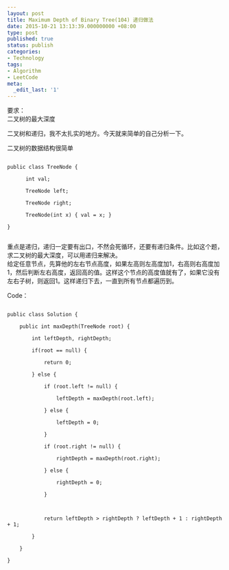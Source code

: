 ```yaml
---
layout: post
title: Maximum Depth of Binary Tree(104) 递归做法
date: 2015-10-21 13:13:39.000000000 +08:00
type: post
published: true
status: publish
categories:
- Technology
tags:
- Algorithm
- LeetCode
meta:
  _edit_last: '1'
---
```

<p>要求：<br />
二叉树的最大深度</p>
<p>二叉树和递归，我不太扎实的地方。今天就来简单的自己分析一下。</p>
<p>二叉树的数据结构很简单<br />
<code><br />
public class TreeNode {<br />
      int val;<br />
      TreeNode left;<br />
      TreeNode right;<br />
      TreeNode(int x) { val = x; }<br />
}<br />
</code></p>
<!--more-->
<p>重点是递归，递归一定要有出口，不然会死循环，还要有递归条件。比如这个题，求二叉树的最大深度，可以用递归来解决。<br />
给定任意节点，先算他的左右节点高度，如果左高则左高度加1，右高则右高度加1，然后判断左右高度，返回高的值。这样这个节点的高度值就有了，如果它没有左右子树，则返回1。这样递归下去，一直到所有节点都遍历到。</p>
<p>Code：<br />
<code><br />
public class Solution {<br />
    public int maxDepth(TreeNode root) {<br />
        int leftDepth, rightDepth;<br />
        if(root == null) {<br />
            return 0;<br />
        } else {<br />
            if (root.left != null) {<br />
                leftDepth = maxDepth(root.left);<br />
            } else {<br />
                leftDepth = 0;<br />
            }<br />
            if (root.right != null) {<br />
                rightDepth = maxDepth(root.right);<br />
            } else {<br />
                rightDepth = 0;<br />
            }</p>
<p>            return leftDepth > rightDepth ? leftDepth + 1 : rightDepth + 1;<br />
        }<br />
    }<br />
}<br />
</code></p>
